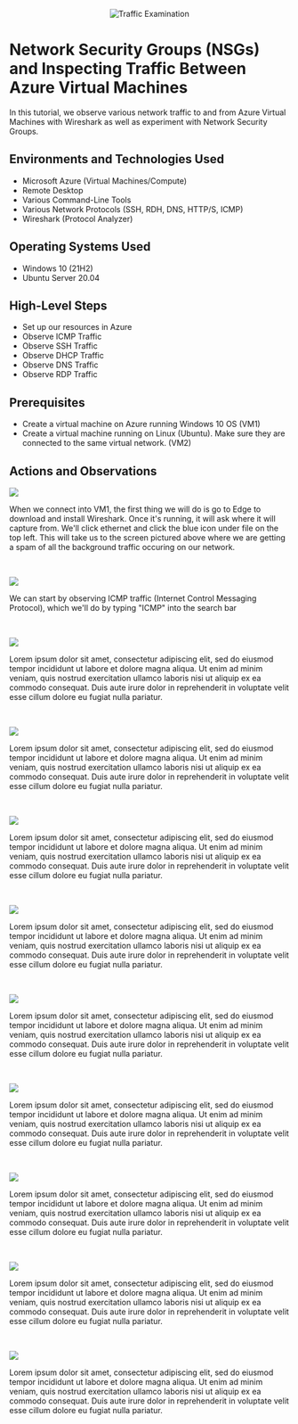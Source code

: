 <p align="center">
<img src="https://i.imgur.com/Ua7udoS.png" alt="Traffic Examination"/>
</p>

<h1>Network Security Groups (NSGs) and Inspecting Traffic Between Azure Virtual Machines</h1>
In this tutorial, we observe various network traffic to and from Azure Virtual Machines with Wireshark as well as experiment with Network Security Groups. <br />

<h2>Environments and Technologies Used</h2>

- Microsoft Azure (Virtual Machines/Compute)
- Remote Desktop
- Various Command-Line Tools
- Various Network Protocols (SSH, RDH, DNS, HTTP/S, ICMP)
- Wireshark (Protocol Analyzer)

<h2>Operating Systems Used </h2>

- Windows 10 (21H2)
- Ubuntu Server 20.04

<h2>High-Level Steps</h2>

- Set up our resources in Azure
- Observe ICMP Traffic
- Observe SSH Traffic
- Observe DHCP Traffic
- Observe DNS Traffic
- Observe RDP Traffic

 <h2>Prerequisites </h2>

- Create a virtual machine on Azure running Windows 10 OS (VM1)
- Create a virtual machine running on Linux (Ubuntu). Make sure they are connected to the same virtual network. (VM2)

<h2>Actions and Observations</h2>

<p>
<img src=https://github.com/CSanders000/azure-network-protocols/assets/161166823/f26dd965-2bd8-4d6a-92b9-73b067d5e4ae"/>
</p>
<p>
When we connect into VM1, the first thing we will do is go to Edge to download and install Wireshark. Once it's running, it will ask where it will capture from. We'll click ethernet and click the blue icon under file on the top left. This will take us to the screen pictured above where we are getting a spam of all the background traffic occuring on our network. 
</p>
<br />

<p>
<img src=https://github.com/CSanders000/azure-network-protocols/assets/161166823/6e608195-55a4-4169-ae10-5069e522e844"/>
</p>
<p>
We can start by observing ICMP traffic (Internet Control Messaging Protocol), which we'll do by typing "ICMP" into the search bar
</p>
<br />

<p>
<img src=https://github.com/CSanders000/azure-network-protocols/assets/161166823/9050cf44-0320-4eea-a723-587e5bf931dc"/>
</p>
<p>
Lorem ipsum dolor sit amet, consectetur adipiscing elit, sed do eiusmod tempor incididunt ut labore et dolore magna aliqua. Ut enim ad minim veniam, quis nostrud exercitation ullamco laboris nisi ut aliquip ex ea commodo consequat. Duis aute irure dolor in reprehenderit in voluptate velit esse cillum dolore eu fugiat nulla pariatur.
</p>
<br />

<p>
<img src=https://github.com/CSanders000/azure-network-protocols/assets/161166823/c23e30f6-6d6a-4d9e-a7c7-3ca9381cef79"/>
</p>
<p>
Lorem ipsum dolor sit amet, consectetur adipiscing elit, sed do eiusmod tempor incididunt ut labore et dolore magna aliqua. Ut enim ad minim veniam, quis nostrud exercitation ullamco laboris nisi ut aliquip ex ea commodo consequat. Duis aute irure dolor in reprehenderit in voluptate velit esse cillum dolore eu fugiat nulla pariatur.
</p>
<br />

<p>
<img src=https://github.com/CSanders000/azure-network-protocols/assets/161166823/c179f8b9-8d9d-482c-a422-c68cf7d53565"/>
</p>
<p>
Lorem ipsum dolor sit amet, consectetur adipiscing elit, sed do eiusmod tempor incididunt ut labore et dolore magna aliqua. Ut enim ad minim veniam, quis nostrud exercitation ullamco laboris nisi ut aliquip ex ea commodo consequat. Duis aute irure dolor in reprehenderit in voluptate velit esse cillum dolore eu fugiat nulla pariatur.
</p>
<br />

<p>
<img src=https://github.com/CSanders000/azure-network-protocols/assets/161166823/07287040-0b8c-4fdf-800b-9f811a043fe4"/>
</p>
<p>
Lorem ipsum dolor sit amet, consectetur adipiscing elit, sed do eiusmod tempor incididunt ut labore et dolore magna aliqua. Ut enim ad minim veniam, quis nostrud exercitation ullamco laboris nisi ut aliquip ex ea commodo consequat. Duis aute irure dolor in reprehenderit in voluptate velit esse cillum dolore eu fugiat nulla pariatur.
</p>
<br />

<p>
<img src=https://github.com/CSanders000/azure-network-protocols/assets/161166823/ca1430ef-251e-4429-bc73-00f9b2caf9b9"/>
</p>
<p>
Lorem ipsum dolor sit amet, consectetur adipiscing elit, sed do eiusmod tempor incididunt ut labore et dolore magna aliqua. Ut enim ad minim veniam, quis nostrud exercitation ullamco laboris nisi ut aliquip ex ea commodo consequat. Duis aute irure dolor in reprehenderit in voluptate velit esse cillum dolore eu fugiat nulla pariatur.
</p>
<br />

<p>
<img src=https://github.com/CSanders000/azure-network-protocols/assets/161166823/a2b39916-1efd-4cc0-a4a1-8338fc7f22da"/>
</p>
<p>
Lorem ipsum dolor sit amet, consectetur adipiscing elit, sed do eiusmod tempor incididunt ut labore et dolore magna aliqua. Ut enim ad minim veniam, quis nostrud exercitation ullamco laboris nisi ut aliquip ex ea commodo consequat. Duis aute irure dolor in reprehenderit in voluptate velit esse cillum dolore eu fugiat nulla pariatur.
</p>
<br />

<p>
<img src=https://github.com/CSanders000/azure-network-protocols/assets/161166823/45137a9e-fe72-4945-a4b0-b66b98c03127"/>
</p>
<p>
Lorem ipsum dolor sit amet, consectetur adipiscing elit, sed do eiusmod tempor incididunt ut labore et dolore magna aliqua. Ut enim ad minim veniam, quis nostrud exercitation ullamco laboris nisi ut aliquip ex ea commodo consequat. Duis aute irure dolor in reprehenderit in voluptate velit esse cillum dolore eu fugiat nulla pariatur.
</p>
<br />

<p>
<img src=https://github.com/CSanders000/azure-network-protocols/assets/161166823/55f4b266-a1f9-4553-bf58-e4aef2ebbca9"/>
</p>
<p>
Lorem ipsum dolor sit amet, consectetur adipiscing elit, sed do eiusmod tempor incididunt ut labore et dolore magna aliqua. Ut enim ad minim veniam, quis nostrud exercitation ullamco laboris nisi ut aliquip ex ea commodo consequat. Duis aute irure dolor in reprehenderit in voluptate velit esse cillum dolore eu fugiat nulla pariatur.
</p>
<br />

<p>
<img src=https://github.com/CSanders000/azure-network-protocols/assets/161166823/c60933f1-53b7-4f40-95d0-e6139035e300"/>
</p>
<p>
Lorem ipsum dolor sit amet, consectetur adipiscing elit, sed do eiusmod tempor incididunt ut labore et dolore magna aliqua. Ut enim ad minim veniam, quis nostrud exercitation ullamco laboris nisi ut aliquip ex ea commodo consequat. Duis aute irure dolor in reprehenderit in voluptate velit esse cillum dolore eu fugiat nulla pariatur.
</p>
<br />



